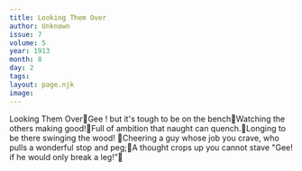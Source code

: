 ```yaml
---
title: Looking Them Over
author: Unknown
issue: 7
volume: 5
year: 1913
month: 8
day: 2
tags:
layout: page.njk
image:
---
```

Looking Them OverGee ! but it's tough to be on the benchWatching the others making good!Full of ambition that naught can quench.Longing to be there swinging the wood! Cheering a guy whose job you crave, who pulls a wonderful stop and peg;A thought crops up you cannot stave "Gee! if he would only break a leg!”
